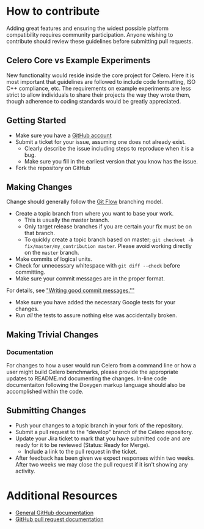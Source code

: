 # How to contribute

Adding great features and ensuring the widest possible platform compatibility requires community participation.  Anyone wishing to contribute should review these guidelines before submitting pull requests.

## Celero Core vs Example Experiments

New functionality would reside inside the core project for Celero.  Here it is most important that guidelines are followed to include code formatting, ISO C++ compliance, etc.  The requirements on example experiments are less strict to allow individuals to share their projects the way they wrote them, though adherence to coding standards would be greatly appreciated.

## Getting Started

* Make sure you have a [GitHub account](https://github.com/signup/free)
* Submit a ticket for your issue, assuming one does not already exist.
  * Clearly describe the issue including steps to reproduce when it is a bug.
  * Make sure you fill in the earliest version that you know has the issue.
* Fork the repository on GitHub

## Making Changes

Change should generally follow the [Git Flow](http://nvie.com/posts/a-successful-git-branching-model/) branching model.


* Create a topic branch from where you want to base your work.
  * This is usually the master branch.
  * Only target release branches if you are certain your fix must be on that branch.
  * To quickly create a topic branch based on master; `git checkout -b fix/master/my_contribution master`. Please avoid working directly on the `master` branch.
* Make commits of logical units.
* Check for unnecessary whitespace with `git diff --check` before committing.
* Make sure your commit messages are in the proper format.

For details, see ["Writing good commit messages.""](https://github.com/erlang/otp/wiki/Writing-good-commit-messages)

* Make sure you have added the necessary Google tests for your changes.
* Run _all_ the tests to assure nothing else was accidentally broken.

## Making Trivial Changes

### Documentation

For changes to how a user would run Celero from a command line or how a user might build Celero benchmarks, please provide the appropriate updates to README.md documenting the changes.  In-line code documentaiton following the Doxygen markup language should also be accomplished within the code.

## Submitting Changes

* Push your changes to a topic branch in your fork of the repository.
* Submit a pull request to the "develop" branch of the Celero repository.
* Update your Jira ticket to mark that you have submitted code and are ready for it to be reviewed (Status: Ready for Merge).
  * Include a link to the pull request in the ticket.
* After feedback has been given we expect responses within two weeks. After two weeks we may close the pull request if it isn't showing any activity.

# Additional Resources

* [General GitHub documentation](http://help.github.com/)
* [GitHub pull request documentation](http://help.github.com/send-pull-requests/)

